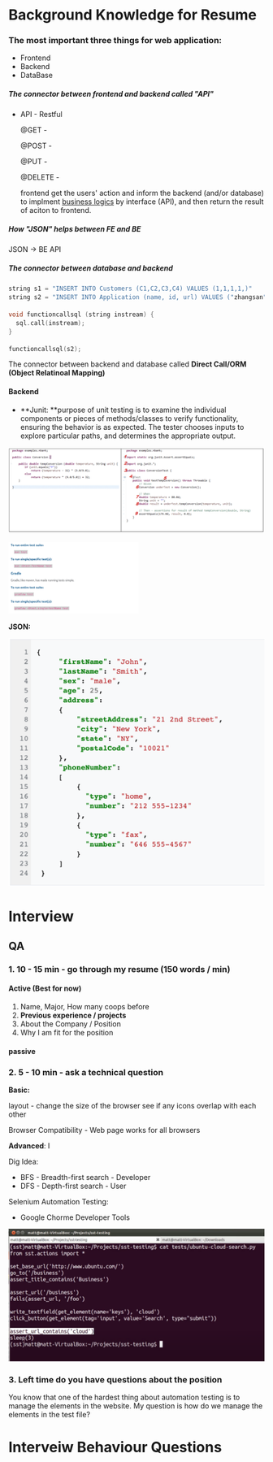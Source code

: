 # Background Knowledge for Resume

### The most important three things for web application:

- Frontend
- Backend
- DataBase



##### The connector between frontend and backend called **"API"**

- API - Restful

  @GET - 

  @POST - 

  @PUT -

  @DELETE - 

  frontend get the users' action and inform the backend (and/or database) to implment <u>business logics</u> by interface (API), and then return the result of aciton to frontend.



##### How "JSON" helps between FE and BE

JSON -> BE API



##### The connector between database and backend

```c++
string s1 = "INSERT INTO Customers (C1,C2,C3,C4) VALUES (1,1,1,1,)"
string s2 = "INSERT INTO Application (name, id, url) VALUES ("zhangsan", 18, "www.pronhub.com")"
  
void functioncallsql (string instream) {
  sql.call(instream); 
}

functioncallsql(s2);
```

The connector between backend and database called **Direct Call/ORM (Object Relatinoal Mapping)**





#### Backend

- **Junit: **purpose of unit testing is to examine the individual components or pieces of methods/classes to verify functionality, ensuring the behavior is as expected. The tester chooses inputs to explore particular paths, and determines the appropriate output. 

![image-20220929092714430](assets/image-20220929092714430.png)

<img src="assets/image-20220929092744358.png" alt="image-20220929092744358" style="zoom:25%;" />

**JSON:** 

<img src="assets/image-20220929132043586.png" alt="image-20220929132043586" style="zoom:50%;" />





# Interview

## QA

### 1. 10 - 15 min - go through my resume (150 words / min)

#### Active (Best for now)

1. Name, Major, How many coops before
2. **Previous experience / projects**
3. About the Company / Position
4. Why I am fit for the position

#### passive



### 2. 5 - 10 min - ask a technical question

**Basic:**

layout - change the size of the browser see if any icons overlap with each other

Browser Compatibility - Web page works for all browsers

**Advanced**: I 

Dig Idea: 

- BFS - Breadth-first search - Developer
- DFS - Depth-first search - User

Selenium Automation Testing:

- Google Chorme Developer Tools

![image-20220923203744371](assets/image-20220923203744371.png)



### 3. Left time do you have questions about the position

You know that one of the hardest thing about automation testing is to manage the elements in the website. My question is how do we manage the elements in the test file?













# Interveiw Behaviour Questions



























